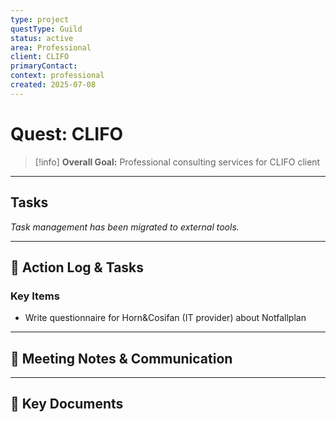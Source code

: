 ```yaml
---
type: project
questType: Guild
status: active
area: Professional
client: CLIFO
primaryContact: 
context: professional
created: 2025-07-08
---
```


# Quest: CLIFO

> [!info]
> **Overall Goal:** Professional consulting services for CLIFO client

---

## Tasks

*Task management has been migrated to external tools.*

---

## 📝 Action Log & Tasks

### Key Items
- Write questionnaire for Horn&Cosifan (IT provider) about Notfallplan

---
## 💬 Meeting Notes & Communication


---
## 📎 Key Documents
